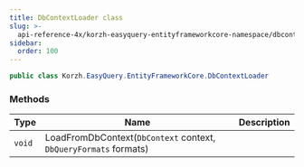 ```yaml
---
title: DbContextLoader class
slug: >-
  api-reference-4x/korzh-easyquery-entityframeworkcore-namespace/dbcontextloader-class
sidebar:
  order: 100
---
```


```csharp
public class Korzh.EasyQuery.EntityFrameworkCore.DbContextLoader

```

### Methods

| Type | Name | Description | 
| --- | --- | --- | 
| `void` | LoadFromDbContext(`DbContext` context, `DbQueryFormats` formats) |  |
